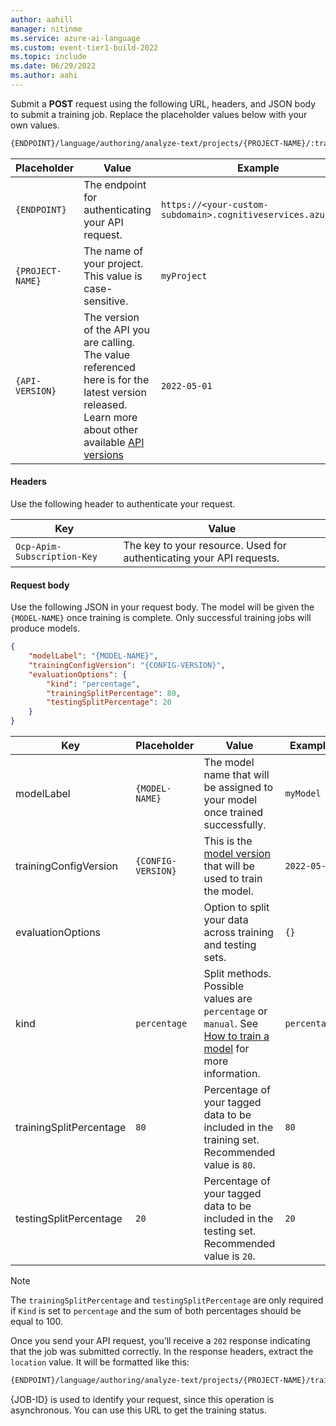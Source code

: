 ```yaml
---
author: aahill
manager: nitinme
ms.service: azure-ai-language
ms.custom: event-tier1-build-2022
ms.topic: include
ms.date: 06/29/2022
ms.author: aahi
---
```


Submit a **POST** request using the following URL, headers, and JSON body to submit a training job. Replace the placeholder values below with your own values. 

```rest
{ENDPOINT}/language/authoring/analyze-text/projects/{PROJECT-NAME}/:train?api-version={API-VERSION}
```

| Placeholder |Value | Example |
|---------|---------|---------|
| `{ENDPOINT}` | The endpoint for authenticating your API request.   | `https://<your-custom-subdomain>.cognitiveservices.azure.com` |
| `{PROJECT-NAME}` | The name of your project. This value is case-sensitive.   | `myProject` |
|`{API-VERSION}`     | The version of the API you are calling. The value referenced here is for the latest version released. Learn more about other available [API versions](../../../concepts/model-lifecycle.md#choose-the-model-version-used-on-your-data)  | `2022-05-01` |

#### Headers

Use the following header to authenticate your request. 

|Key|Value|
|--|--|
|`Ocp-Apim-Subscription-Key`| The key to your resource. Used for authenticating your API requests.|

#### Request body

Use the following JSON in your request body. The model will be given the `{MODEL-NAME}` once training is complete. Only successful training jobs will produce models. 


```json
{
	"modelLabel": "{MODEL-NAME}",
	"trainingConfigVersion": "{CONFIG-VERSION}",
	"evaluationOptions": {
		"kind": "percentage",
		"trainingSplitPercentage": 80,
		"testingSplitPercentage": 20
	}
}
```

|Key  |Placeholder  |Value  | Example |
|---------|---------|-----|----|
| modelLabel | `{MODEL-NAME}` | The model name that will be assigned to your model once trained successfully.  | `myModel` |
| trainingConfigVersion | `{CONFIG-VERSION}` | This is the [model version](../../../concepts/model-lifecycle.md) that will be used to train the model. | `2022-05-01`| 
| evaluationOptions |  | Option to split your data across training and testing sets. | `{}` |
| kind | `percentage` |  Split methods. Possible values are `percentage` or `manual`. See [How to train a model](../../how-to/train-model.md#data-splitting) for more information. |`percentage`|
| trainingSplitPercentage | `80`| Percentage of your tagged data to be included in the training set. Recommended value is `80`. | `80`|
| testingSplitPercentage | `20` | Percentage of your tagged data to be included in the testing set. Recommended value is `20`.   | `20` |

  > [!NOTE]
  > The `trainingSplitPercentage` and `testingSplitPercentage` are only required if `Kind` is set to `percentage` and the sum of both percentages should be equal to 100.

Once you send your API request, you’ll receive a `202` response indicating that the job was submitted correctly. In the response headers, extract the `location` value. It will be formatted like this: 

```rest
{ENDPOINT}/language/authoring/analyze-text/projects/{PROJECT-NAME}/train/jobs/{JOB-ID}?api-version={API-VERSION}
``` 

{JOB-ID} is used to identify your request, since this operation is asynchronous. You can use this URL to get the training status.  

